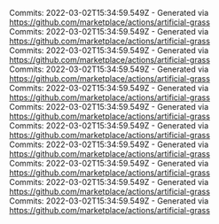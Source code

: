 Commits: 2022-03-02T15:34:59.549Z - Generated via https://github.com/marketplace/actions/artificial-grass
<br>
Commits: 2022-03-02T15:34:59.549Z - Generated via https://github.com/marketplace/actions/artificial-grass
<br>
Commits: 2022-03-02T15:34:59.549Z - Generated via https://github.com/marketplace/actions/artificial-grass
<br>
Commits: 2022-03-02T15:34:59.549Z - Generated via https://github.com/marketplace/actions/artificial-grass
<br>
Commits: 2022-03-02T15:34:59.549Z - Generated via https://github.com/marketplace/actions/artificial-grass
<br>
Commits: 2022-03-02T15:34:59.549Z - Generated via https://github.com/marketplace/actions/artificial-grass
<br>
Commits: 2022-03-02T15:34:59.549Z - Generated via https://github.com/marketplace/actions/artificial-grass
<br>
Commits: 2022-03-02T15:34:59.549Z - Generated via https://github.com/marketplace/actions/artificial-grass
<br>
Commits: 2022-03-02T15:34:59.549Z - Generated via https://github.com/marketplace/actions/artificial-grass
<br>
Commits: 2022-03-02T15:34:59.549Z - Generated via https://github.com/marketplace/actions/artificial-grass
<br>
Commits: 2022-03-02T15:34:59.549Z - Generated via https://github.com/marketplace/actions/artificial-grass
<br>
